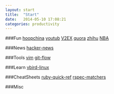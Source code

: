 ```yaml
---
layout: start
title:  "Start"
date:   2014-05-10 17:08:21
categories: productivity
---
```


###Fun
[hoopchina](http://hoopchina.com)
[youtub](http://www.youtube.com)
[V2EX](https://www.v2ex.com)
[quora](http://www.quora.com)
[zhihu](http://www.zhihu.com)
[NBA](http://www.nba.com)

###News
[hacker-news](https://news.ycombinator.com/)

###Tools
[vim](http://www.vim.org/)
[git-flow](http://nvie.com/posts/a-successful-git-branching-model/)

###Learn
[vbird-linux](http://linux.vbird.org/)

###CheatSheets
[ruby-quick-ref](http://www.zenspider.com/Languages/Ruby/QuickRef.html)
[rspec-matchers](https://www.relishapp.com/rspec/rspec-expectations/docs/built-in-matchers)

###Misc
